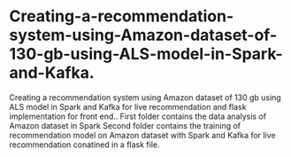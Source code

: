 # Creating-a-recommendation-system-using-Amazon-dataset-of-130-gb-using-ALS-model-in-Spark-and-Kafka.
Creating a recommendation system using Amazon dataset of 130 gb using ALS model in Spark and Kafka for live recommendation and flask implementation for front end..
First folder contains the data analysis of Amazon dataset in Spark
Second folder contains the training of recommendation model on Amazon dataset with Spark and Kafka for live recommendation conatined in a flask file.
